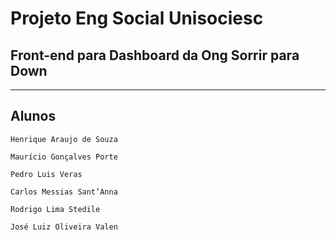 # Projeto Eng Social Unisociesc
## Front-end para Dashboard da Ong Sorrir para Down
___

## Alunos

`Henrique Araujo de Souza`

`Maurício Gonçalves Porte`

`Pedro Luis Veras`

`Carlos Messias Sant’Anna`

`Rodrigo Lima Stedile`

`José Luiz Oliveira Valen`

